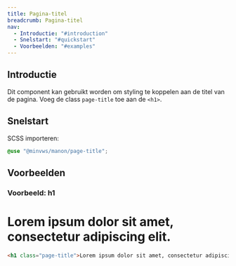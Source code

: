 ```yaml
---
title: Pagina-titel
breadcrumb: Pagina-titel
nav:
  - Introductie: "#introduction"
  - Snelstart: "#quickstart"
  - Voorbeelden: "#examples"
---
```


<h2 id="introduction">Introductie</h2>

Dit component kan gebruikt worden om styling te koppelen aan de titel van de pagina. Voeg de class `page-title` toe aan de `<h1>`.

<h2 id="quickstart">Snelstart</h2>

SCSS importeren:

```scss
@use "@minvws/manon/page-title";
```

<h2 id="examples">Voorbeelden</h2>

### Voorbeeld: h1

<h1 class="page-title">Lorem ipsum dolor sit amet, consectetur adipiscing elit.</h1>

```html
<h1 class="page-title">Lorem ipsum dolor sit amet, consectetur adipiscing elit.</h1>
```
